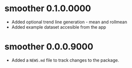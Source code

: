 # smoother 0.1.0.0000

* Added optional trend line generation - mean and rollmean
* Added example dataset accesible from the app

# smoother 0.0.0.9000

* Added a `NEWS.md` file to track changes to the package.


